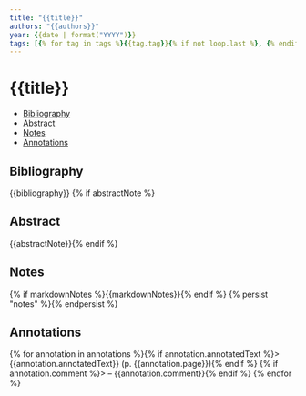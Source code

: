 ```yaml
---
title: "{{title}}"
authors: "{{authors}}"
year: {{date | format("YYYY")}}
tags: [{% for tag in tags %}{{tag.tag}}{% if not loop.last %}, {% endif %}{% endfor %}]
---
```

# {{title}}

- [Bibliography](#bibliography)
- [Abstract](#abstract)
- [Notes](#notes)
- [Annotations](#annotations)

## Bibliography
{{bibliography}}
{% if abstractNote %}
## Abstract
{{abstractNote}}{% endif %}

## Notes
{% if markdownNotes %}{{markdownNotes}}{% endif %}
{% persist "notes" %}{% endpersist %}

## Annotations
{% for annotation in annotations %}{% if annotation.annotatedText %}> {{annotation.annotatedText}} (p. {{annotation.page}}){% endif %}
{% if annotation.comment %}> – {{annotation.comment}}{% endif %}
{% endfor %}